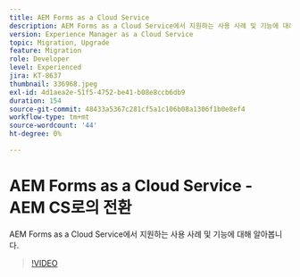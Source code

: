 ```yaml
---
title: AEM Forms as a Cloud Service
description: AEM Forms as a Cloud Service에서 지원하는 사용 사례 및 기능에 대해 알아봅니다.
version: Experience Manager as a Cloud Service
topic: Migration, Upgrade
feature: Migration
role: Developer
level: Experienced
jira: KT-8637
thumbnail: 336968.jpeg
exl-id: 4d1aea2e-51f5-4752-be41-b08e8ccb6db9
duration: 154
source-git-commit: 48433a5367c281cf5a1c106b08a1306f1b0e8ef4
workflow-type: tm+mt
source-wordcount: '44'
ht-degree: 0%

---
```


# AEM Forms as a Cloud Service - AEM CS로의 전환

AEM Forms as a Cloud Service에서 지원하는 사용 사례 및 기능에 대해 알아봅니다.

>[!VIDEO](https://video.tv.adobe.com/v/3443374?quality=12&learn=on&captions=kor)
